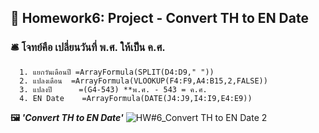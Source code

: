 ## 🎍 Homework6: Project - Convert TH to EN Date
### 🛎  โจทย์คือ เปลี่ยนวันที่ พ.ศ. ให้เป็น ค.ศ.
```
  1. แยกวันเดือนปี =ArrayFormula(SPLIT(D4:D9," "))		
  2. แปลงเดือน	=ArrayFormula(VLOOKUP(F4:F9,A4:B15,2,FALSE))		
  3. แปลงปี      =(G4-543) **พ.ศ. - 543 = ค.ศ.
  4. EN Date    =ArrayFormula(DATE(J4:J9,I4:I9,E4:E9))
```		
**🖼 *'Convert TH to EN Date'*** 
![HW#6_Convert TH to EN Date 2](https://github.com/user-attachments/assets/67a5f09c-64aa-42a8-8376-5df8c7bcda02)
